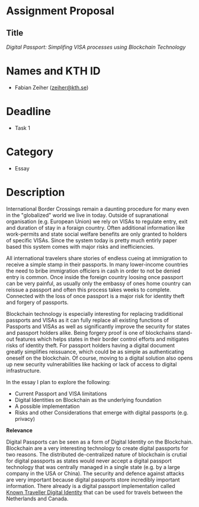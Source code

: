 # Assignment Proposal

## Title 
_Digital Passport: Simplifing VISA processes using Blockchain Technology_

# Names and KTH ID
- Fabian Zeiher (zeiher@kth.se)

# Deadline
- Task 1

# Category
- Essay

# Description

International Border Crossings remain a daunting procedure for many even in the "globalized" world we live in today.
Outside of supranational organisation (e.g. European Union) we rely on VISAs to regulate entry, exit and duration of stay in a foraign country.
Often additional information like work-permits and state social welfare benefits are only granted to holders of specific VISAs.
Since the system today is pretty much entirly paper based this system comes with major risks and inefficiencies.

All international travelers share stories of endless cueing at immigration to receive a simple stamp in their passports.
In many lower-income countries the need to bribe immigration officiers in cash in order to not be denied entry is common.
Once inside the foreign country loosing once passport can be very painful, as usually only the embassy of ones home country can reissue a passport and often this process takes weeks to complete.
Connected with the loss of once passport is a major risk for identity theft and forgery of passports.

Blockchain technology is especially interesting for replacing tradiditional passports and VISAs as it can fully replace all existing functions of Passports and VISAs as well as significantly improve the security for states and passport holders alike.
Being forgery proof is one of blockchains stand-out features which helps states in their border control efforts and mitigates risks of identity theft.
For passport holders having a digital document greatly simplifies reissuance, which could be as simple as authenticating oneself on the blockchain.
Of course, moving to a digital solution also opens up new security vulnerabilities like hacking or lack of access to digital infrastructure.

In the essay I plan to explore the following:
- Current Passport and VISA limitations
- Digital Identities on Blockchain as the underlying foundation
- A possible implementation
- Risks and other Considerations that emerge with digital passports (e.g. privacy)

**Relevance**

Digital Passports can be seen as a form of Digital Identity on the Blockchain.
Blockchain are a very interesting technology to create digital passports for two reasons.
The distributed de-centralized nature of blockchain is crutial for digital passports as states would never accept a digital passport technology that was centrally managed in a single state (e.g. by a large company in the USA or China).
The security and defence against attacks are very important because digital passports store incredibly important information.
There already is a digital passport implementation called [Known Traveller Digital Identity](https://ktdi.org) that can be used for travels between the Netherlands and Canada.



